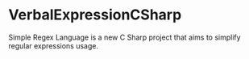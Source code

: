 # VerbalExpressionCSharp
Simple Regex Language is a new C Sharp project that aims to simplify regular expressions usage.
